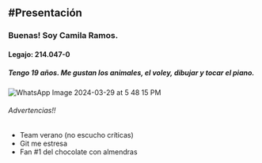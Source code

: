 #Presentación
---
### Buenas! Soy Camila Ramos. 

#### Legajo: 214.047-0

##### Tengo 19 años. Me gustan los animales, el voley, dibujar y tocar el piano.

![WhatsApp Image 2024-03-29 at 5 48 15 PM](https://github.com/pdepjm/2024-tp0-presentacion-camiramosss/assets/164445847/d470d848-db49-4e3c-8352-8369a3bf7e8a)

###### Advertencias!! 
- Team verano (no escucho críticas)
- Git me estresa
- Fan #1 del chocolate con almendras

